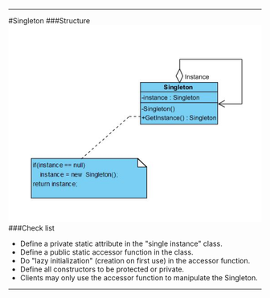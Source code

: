***

#Singleton
###Structure
![Singleton](UML/Singleton.JPG)
###Check list
- Define a private static attribute in the "single instance" class.
- Define a public static accessor function in the class.
- Do "lazy initialization" (creation on first use) in the accessor function.
- Define all constructors to be protected or private.
- Clients may only use the accessor function to manipulate the Singleton.

***
